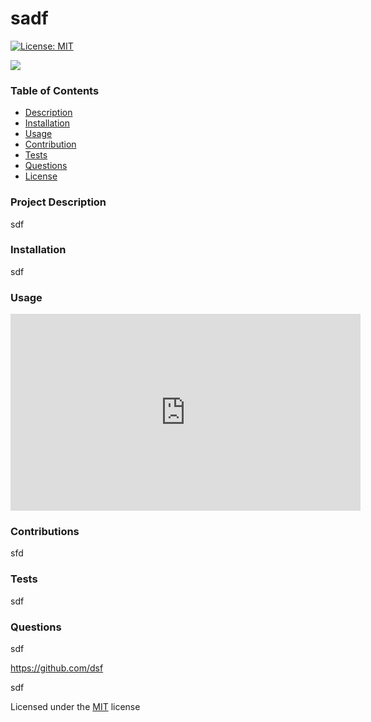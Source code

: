  # sadf
  [![License: MIT](https://img.shields.io/badge/License-MIT-yellow.svg)](https://opensource.org/licenses/MIT) 

  <img src = "sd" >
  
  ### Table of Contents
  * [Description](#project-description)
  * [Installation](#installation)
  * [Usage](#usage)
  * [Contribution](#contributions)
  * [Tests](#tests)
  * [Questions](#questions)
  * [License](#license)
  
  ### Project Description
  sdf

  ### Installation
  sdf

  ### Usage
  <iframe width="560" height="315" src="https://www.youtube.com/embed/6MG-ahrzxLE" frameborder="0" allow="accelerometer; autoplay; clipboard-write; encrypted-media; gyroscope; picture-in-picture" allowfullscreen></iframe>

  ### Contributions
  sfd

  ### Tests
  sdf

  ### Questions
  sdf <br> 

  https://github.com/dsf

  sdf
  
  
  Licensed under the [MIT](sdf/blob/main/LICENSE.txt) license
